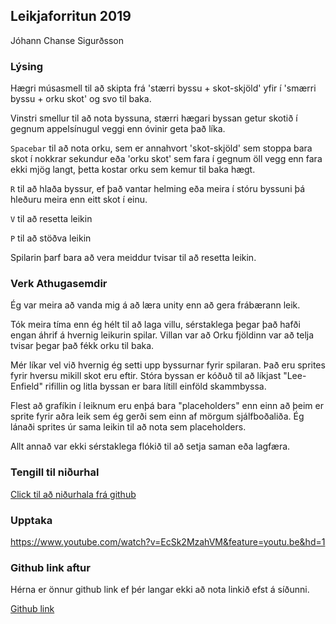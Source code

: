 ## Leikjaforritun 2019

Jóhann Chanse Sigurðsson

### Lýsing

Hægri músasmell til að skipta frá 'stærri byssu + skot-skjöld' yfir í 'smærri byssu + orku skot' og svo til baka.

Vinstri smellur til að nota byssuna, stærri hægari byssan getur skotið í gegnum appelsínugul veggi enn óvinir geta það líka.

`Spacebar` til að nota orku, sem er annahvort 'skot-skjöld' sem stoppa bara skot í nokkrar sekundur eða 'orku skot' sem fara í gegnum öll vegg enn fara ekki mjög langt, þetta kostar orku sem kemur til baka hægt.

`R` til að hlaða byssur, ef það vantar helming eða meira í stóru byssuni þá hleðuru meira enn eitt skot í einu.

`V` til að resetta leikin

`P` til að stöðva leikin

Spilarin þarf bara að vera meiddur tvisar til að resetta leikin.

### Verk Athugasemdir

Ég var meira að vanda mig á að læra unity enn að gera frábærann leik.

Tók meira tíma enn ég hélt til að laga villu, sérstaklega þegar það hafði engan áhrif á hvernig leikurin spilar. Villan var að Orku fjöldinn var að telja tvisar þegar það fékk orku til baka.

Mér líkar vel við hvernig ég setti upp byssurnar fyrir spilaran. Það eru sprites fyrir hversu mikill skot eru eftir. Stóra byssan er kóðuð til að líkjast "Lee-Enfield" rifillin og litla byssan er bara lítill einföld skammbyssa.

Flest að grafíkin í leiknum eru enþá bara "placeholders" enn einn að þeim er sprite fyrir aðra leik sem ég gerði sem einn af mörgum sjálfboðaliða. Ég lánaði sprites úr sama leikin til að nota sem placeholders.

Allt annað var ekki sérstaklega flókið til að setja saman eða lagfæra.

### Tengill til niðurhal

[Click til að niðurhala frá github](https://github.com/johannhawk/jcs-2019-forrfl/raw/master/v5.zip)

### Upptaka

https://www.youtube.com/watch?v=EcSk2MzahVM&feature=youtu.be&hd=1

### Github link aftur

Hérna er önnur github link ef þér langar ekki að nota linkið efst á síðunni.

[Github link](https://github.com/johannhawk/jcs-2019-forrfl/tree/master)

